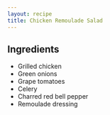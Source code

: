```yaml
---
layout: recipe
title: Chicken Remoulade Salad
---
```


## Ingredients

* Grilled chicken
* Green onions
* Grape tomatoes
* Celery
* Charred red bell pepper
* Remoulade dressing

